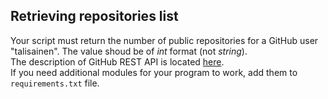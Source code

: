 ## Retrieving repositories list

Your script must return the number of public repositories for a GitHub user "talisainen". The value shoud be of *int* format (not *string*).  
The description of GitHub REST API is located [here](https://docs.github.com/en/rest/repos).  
If you need additional modules for your program to work, add them to ```requirements.txt``` file.
